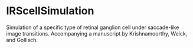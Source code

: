 # IRScellSimulation
Simulation of a specific type of retinal ganglion cell under saccade-like image transitions. Accompanying a manuscript by Krishnamoorthy, Weick, and Gollisch.
